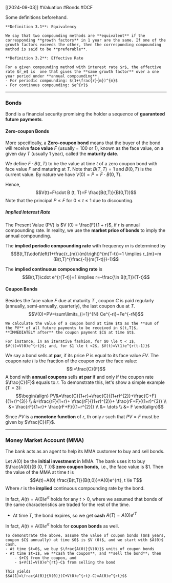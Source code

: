 [[2024-09-03]] #Valuation #Bonds #DCF

Some definitions beforehand.

```ad-important
**Definition 3.1**: Equivalency

We say that two compounding methods are **equivalent** if the corresponding **growth factors** in 1 year are the same. If one of the growth factors exceeds the other, then the corresponding compounding method is said to be **preferable**.
```

```ad-important
**Definition 3.2**: Effective Rate

For a given compounding method with interest rate $r$, the effective rate $r_e$ is  one that gives the **same growth factor** over a one year period under **annual compounding**.
- For periodic compounding: $(1+\frac{r}{m})^{m}$
- For continous compounding: $e^{r}$
```

---
### Bonds
Bond is a financial security promising the holder a sequence of **guaranteed future payments**.  

#### Zero-coupon Bonds
More specifically, a **Zero-coupon bond** means that the buyer of the bond will receive **face value** $F$ (usually = 100 or 1), known as the face value, on a given day $T$ (usually 1 year), called the **maturity date**.


We define $F\cdot B (t, T)$ to be the value at time $t$ of a zero coupon bond with face value $F$ and maturing at $T$. Note that $B(T,T)=1$ and $B(0,T)$ is the current value. By nature we have $V(0)=P=F\cdot B(0,T)$.

Hence, $$V(t)=F\cdot B (t, T)=F \frac{B(t,T)}{B(0,T)}$$
Note that the principal $P\le F$ for $0 \le t \le 1$ due to discounting.
##### Implied Interest Rate
The Present Value (PV) is $V (0) = \frac{F}{1 + r}$, if $r$ is annual compounding rate. In reality, we use the **market price of bonds** to imply the annual compounding.

The **implied periodic compounding rate** with frequency $m$ is determined by
$$B(t,T)\cdot\left(1+\frac{r_{m}}{m}\right)^{m(T-t)}=1 \implies r_{m}=m (B(t,T)^{\frac{-1}{m(T-t)}}-1)$$

The **implied continuous compounding rate** is
$$B(t,T)\cdot e^{r(T-t)}=1 \implies r=-\frac{\ln B(t,T)}{T-t}$$

#### Coupon Bonds
Besides the face value $F$ due at maturity $T$ , coupon $C$ is paid regularly (annually, semi-annually, quarterly), the last coupon due at $T$.
$$V(0)=PV=\sum\limits_{i=1}^{N} Ce^{-ri}+Fe^{-rN}$$

```ad-note
We calculate the value of a coupon bond at time $t$ as the **sum of the PV** of all future payments to be received in $(t,T]$, **IMMEDIATELY after** the coupon payment $C$ at time $t$.

For instance, in an iterative fashion, for $0 \le t < 1$, $V(t)=V(0)e^{rt}$; and, for $1 \le t <2$, $V(t)=V(1)e^{r(t-1)}$
```

We say a bond sells at **par**, if its price $P$ is equal to its face value $FV$. The coupon rate $i$ is the fraction of the coupon over the face value: 
$$i=\frac{C}{F}$$
A bond with **annual coupons** sells **at par** if and only if the coupon rate $\frac{C}{F}$ equals to $r$. To demonstrate this, let's show a simple example ($T=3$):
$$\begin{align}
PV&=\frac{C}{1+r}+\frac{C}{(1+r)^{2}}+\frac{C+F}{(1+r)^{3}} \\ &=\frac{rF}{1+r}+ \frac{rF}{(1+r)^{2}}+ \frac{rF+F}{(1+r)^{3}} \\ &= \frac{rF}{1+r}+ \frac{rF+F}{(1+r^{2})} \\ &= \dots \\ &= F
\end{align}$$

Since $PV$ is a **monotone function** of $r$, th only $r$ such that $PV=F$ must be given by $\frac{C}{F}$.

---
### Money Market Account (MMA)
The bank acts as an agent to help its MMA customer to buy and sell bonds.

Let $A(0)$ be the **initial investment** in MMA. The bank uses it to buy $\frac{A(0)}{B (0, T )}$ **zero coupon bonds**, i.e., the face value is $1. Then the value of the MMA at time $t$ is
$$A(t)=A(0) \frac{B(t,T)}{B(t,0)}=A(0)e^{rt}, t \le T$$
Where $r$ is the **implied** continuous compounding rate by the bond.

In fact, $A(t) = A(0)e^{rt}$ holds for any $t > 0$, where we assumed that bonds of the same characteristics are traded for the rest of the time.
- At time $T$, the bond expires, so we get **cash** $A (T) = A (0) e^{rT}$ 

In fact, $A(t)=A(0)e^{rt}$ holds for **coupon bonds** as well. 

```ad-note
To demonstrate the above, assume the value of coupon bonds ($n$ years, coupon $C$ annually) at time $0$ is $V (0)$, and we start with $A(0)$ cash.
- At time $t=0$, we buy $\frac{A(0)}{V(0)}$ units of coupon bonds
- At time $t=1$, we **cash the coupon**, and **sell the bond**; then
	- $+C$ from the coupon, and
	- $+V(1)=V(0)e^{rt}-C$ from selling the bond

This yields
$$A(1)=\frac{A(0)}{V(0)}(C+V(0)e^{rt}-C)=A(0)e^{rt}$$
```
